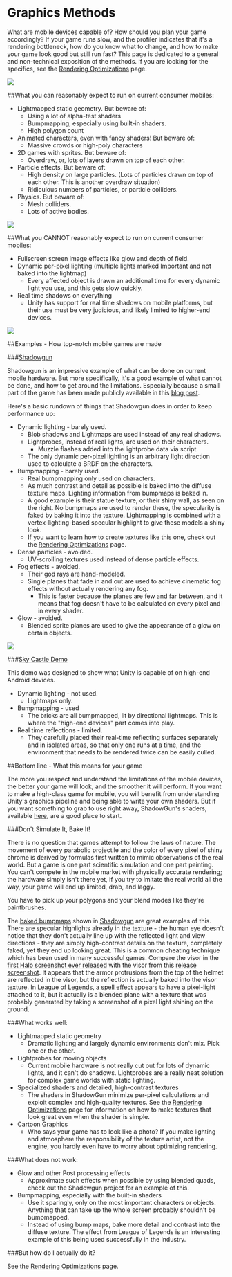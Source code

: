 Graphics Methods
=============

What are mobile devices capable of? How should you plan your game accordingly? If your game runs slow, and the profiler indicates that it's a rendering bottleneck, how do you know what to change, and how to make your game look good but still run fast? This page is dedicated to a general and non-technical exposition of the methods. If you are looking for the specifics, see the [Rendering Optimizations](MobileOptimizationPracticalRenderingOptimizations) page.

![](../uploads/Main/MobileOptimizationGraphicsMethods-0.jpg) 

##What you can reasonably expect to run on current consumer mobiles:
* Lightmapped static geometry. But beware of:
    * Using a lot of alpha-test shaders
    * Bumpmapping, especially using built-in shaders.
    * High polygon count
* Animated characters, even with fancy shaders! But beware of:
    * Massive crowds or high-poly characters
* 2D games with sprites. But beware of:
    * Overdraw, or, lots of layers drawn on top of each other.
* Particle effects. But beware of:
    * High density on large particles. (Lots of particles drawn on top of each other. This is another overdraw situation)
    * Ridiculous numbers of particles, or particle colliders.
* Physics. But beware of:
    * Mesh colliders.
    * Lots of active bodies.

![](../uploads/Main/MobileOptimizationGraphicsMethods-1.jpg) 

##What you CANNOT reasonably expect to run on current consumer mobiles:
* Fullscreen screen image effects like glow and depth of field.
* Dynamic per-pixel lighting (multiple lights marked Important and not baked into the lightmap)
    * Every affected object is drawn an additional time for every dynamic light you use, and this gets slow quickly.
* Real time shadows on everything
    * Unity has support for real time shadows on mobile platforms, but their use must be very judicious, and likely limited to higher-end devices.

![](../uploads/Main/MobileOptimizationGraphicsMethods-2.jpg) 

##Examples - How top-notch mobile games are made

###[Shadowgun](http://www.youtube.com/watch?v=YhA0cbu1BxI)

Shadowgun is an impressive example of what can be done on current mobile hardware. But more specifically, it's a good example of what cannot be done, and how to get around the limitations. Especially because a small part of the game has been made publicly available in this [blog post](http://blogs.unity3d.com/2012/03/23/shadowgun-optimizing-for-mobile-sample-level/).

Here's a basic rundown of things that Shadowgun does in order to keep performance up:

* Dynamic lighting - barely used.
    * Blob shadows and Lightmaps are used instead of any real shadows.
    * Lightprobes, instead of real lights, are used on their characters.
        * Muzzle flashes added into the lightprobe data via script.
    * The only dynamic per-pixel lighting is an arbitrary light direction used to calculate a BRDF on the characters.
* Bumpmapping - barely used.
    * Real bumpmapping only used on characters.
    * As much contrast and detail as possible is baked into the diffuse texture maps. Lighting information from bumpmaps is baked in.
    * A good example is their statue texture, or their shiny wall, as seen on the right. No bumpmaps are used to render these, the specularity is faked by baking it into the texture. Lightmapping is combined with a vertex-lighting-based specular highlight to give these models a shiny look.
    * If you want to learn how to create textures like this one, check out the [Rendering Optimizations](MobileOptimizationPracticalRenderingOptimizations) page.
* Dense particles - avoided.
    * UV-scrolling textures used instead of dense particle effects.
* Fog effects - avoided.
    * Their god rays are hand-modeled.
    * Single planes that fade in and out are used to achieve cinematic fog effects without actually rendering any fog.
        * This is faster because the planes are few and far between, and it means that fog doesn't have to be calculated on every pixel and in every shader.
* Glow - avoided.
    * Blended sprite planes are used to give the appearance of a glow on certain objects.

![](../uploads/Main/MobileOptimizationGraphicsMethods-3.jpg) 

###[Sky Castle Demo](http://video.unity3d.com/video/4991636/sky-castle-demo)

This demo was designed to show what Unity is capable of on high-end Android devices.

* Dynamic lighting - not used.
    * Lightmaps only.
* Bumpmapping - used
    * The bricks are all bumpmapped, lit by directional lightmaps. This is where the "high-end devices" part comes into play.
* Real time reflections - limited.
    * They carefully placed their real-time reflecting surfaces separately and in isolated areas, so that only one runs at a time, and the environment that needs to be rendered twice can be easily culled.

##Bottom line - What this means for your game

The more you respect and understand the limitations of the mobile devices, the better your game will look, and the smoother it will perform. If you want to make a high-class game for mobile, you will benefit from understanding Unity's graphics pipeline and being able to write your own shaders. But if you want something to grab to use right away, ShadowGun's shaders, available [here](http://blogs.unity3d.com/2012/03/23/shadowgun-optimizing-for-mobile-sample-level/), are a good place to start.

###Don't Simulate It, Bake It!

There is no question that games attempt to follow the laws of nature. The movement of every parabolic projectile and the color of every pixel of shiny chrome is derived by formulas first written to mimic observations of the real world. But a game is one part scientific simulation and one part painting. You can't compete in the mobile market with physically accurate rendering; the hardware simply isn't there yet, if you try to imitate the real world all the way, your game will end up limited, drab, and laggy.

You have to pick up your polygons and your blend modes like they're paintbrushes.

The [baked bumpmaps](MobileOptimizationPracticalRenderingOptimizations) shown in [Shadowgun](http://www.youtube.com/watch?v=YhA0cbu1BxI) are great examples of this. There are specular highlights already in the texture - the human eye doesn't notice that they don't actually line up with the reflected light and view directions - they are simply high-contrast details on the texture, completely faked, yet they end up looking great. This is a common cheating technique which has been used in many successful games. Compare the visor in the [first Halo screenshot ever released](http://en.wikipedia.org/wiki/File:First_official_halo_screenshot.jpg) with the visor from this [release screenshot](http://halo.wikia.com/wiki/File:MJOLNIR_Armor.jpg). It appears that the armor protrusions from the top of the helmet are reflected in the visor, but the reflection is actually baked into the visor texture. In League of Legends, [a spell effect](http://www.youtube.com/watch?v=TQSLPO8LEhY&t=0m34s) appears to have a pixel-light attached to it, but it actually is a blended plane with a texture that was probably generated by taking a screenshot of a pixel light shining on the ground.

###What works well:

* Lightmapped static geometry
    * Dramatic lighting and largely dynamic environments don't mix. Pick one or the other.
* Lightprobes for moving objects
    * Current mobile hardware is not really cut out for lots of dynamic lights, and it can't do shadows. Lightprobes are a really neat solution for complex game worlds with static lighting.
* Specialized shaders and detailed, high-contrast textures
    * The shaders in ShadowGun minimize per-pixel calculations and exploit complex and high-quality textures. See the [Rendering Optimizations](MobileOptimizationPracticalRenderingOptimizations) page for information on how to make textures that look great even when the shader is simple.
* Cartoon Graphics
    * Who says your game has to look like a photo? If you make lighting and atmosphere the responsibility of the texture artist, not the engine, you hardly even have to worry about optimizing rendering.

###What does not work:

* Glow and other Post processing effects
    * Approximate such effects when possible by using blended quads, check out the Shadowgun project for an example of this.
* Bumpmapping, especially with the built-in shaders
    * Use it sparingly, only on the most important characters or objects. Anything that can take up the whole screen probably shouldn't be bumpmapped.
    * Instead of using bump maps, bake more detail and contrast into the diffuse texture. The effect from League of Legends is an interesting example of this being used successfully in the industry.

###But how do I actually do it?

See the [Rendering Optimizations](MobileOptimizationPracticalRenderingOptimizations) page.
